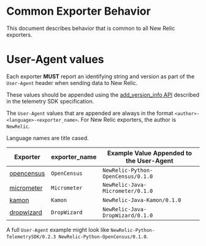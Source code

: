 # Common Exporter Behavior

This document describes behavior that is common to all New Relic exporters.

# User-Agent values

Each exporter **MUST** report an identifying string and version as part of the `User-Agent` header when sending data to New Relic.

These values should be appended using the [add_version_info API](https://github.com/newrelic/newrelic-telemetry-sdk-specs/blob/be844b5ca5044c0f80b037812de7498b3663ae34/communication.md#user-agent) described in the telemetry SDK specification.

The `User-Agent` values that are appended are always in the format `<author>-<language>-<exporter_name>`.  For New Relic exporters, the author is `NewRelic`.

Language names are title cased.

| Exporter | exporter_name | Example Value Appended to the User-Agent |
| -------- | ------------- | ------------------ |
| [opencensus](opencensus) | `OpenCensus` | `NewRelic-Python-OpenCensus/0.1.0` |
| [micrometer](micrometer) | `Micrometer` | `NewRelic-Java-Micrometer/0.1.0` |
| [kamon](kamon) | `Kamon` | `NewRelic-Java-Kamon/0.1.0` |
| [dropwizard](dropwizard) | `DropWizard` | `NewRelic-Java-DropWizard/0.1.0` |

A full `User-Agent` example might look like `NewRelic-Python-TelemetrySDK/0.2.3 NewRelic-Python-OpenCensus/0.1.0`.
